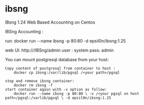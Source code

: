# ibsng
IBsng 1.24 Web Based Accounting on Centos 




IBSng Accounting :

run: docker run --name ibsng -p 80:80 -d epsil0n/ibsng:1.25

web UI: http://<Your IP>/IBSng/admin user : system pass: admin

You can mount postgresql database from your host:

    Copy content of postgresql from container to host :
        docker cp ibsng:/var/lib/pgsql /<your path>/pgsql
    
    stop and remove ibsng container: 
        docker rm ibsng -f
    start container again with -v option as follow: 
        docker run --name ibsng -p 80:80 \ -v /<your pgsql on host path>/pgsql:/varlib/pgsql \ -d epsil0n/ibsng:1.25

